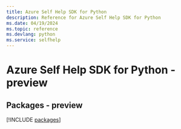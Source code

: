 ```yaml
---
title: Azure Self Help SDK for Python
description: Reference for Azure Self Help SDK for Python
ms.date: 04/19/2024
ms.topic: reference
ms.devlang: python
ms.service: selfhelp
---
```

# Azure Self Help SDK for Python - preview
## Packages - preview
[!INCLUDE [packages](self-help-index.md)]
